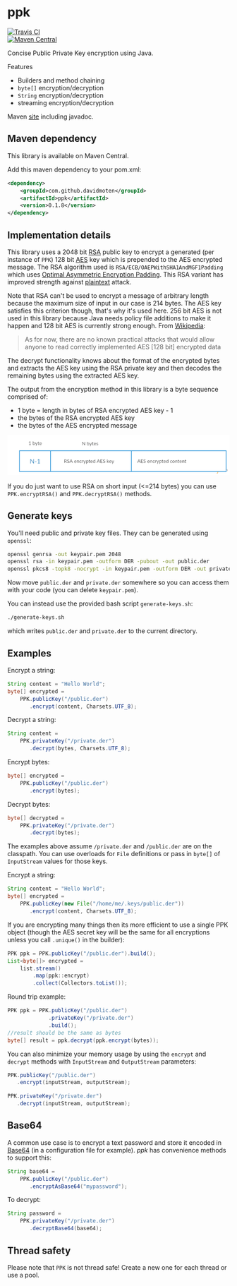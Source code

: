 ppk
======
[![Travis CI](https://travis-ci.org/davidmoten/ppk.svg)](https://travis-ci.org/davidmoten/ppk)<br/>
[![Maven Central](https://maven-badges.herokuapp.com/maven-central/com.github.davidmoten/ppk/badge.svg?style=flat)](https://maven-badges.herokuapp.com/maven-central/com.github.davidmoten/ppk)<br/>

Concise Public Private Key encryption using Java.

Features
* Builders and method chaining
* `byte[]` encryption/decryption
* `String` encryption/decryption
* streaming encryption/decryption

Maven [site](http://davidmoten.github.io/ppk/) including javadoc.

Maven dependency
--------------------
This library is available on Maven Central.

Add this maven dependency to your pom.xml:
```xml
<dependency>
    <groupId>com.github.davidmoten</groupId>
    <artifactId>ppk</artifactId>
    <version>0.1.8</version>
</dependency>
```

Implementation details
-----------------------------
This library uses a 2048 bit [RSA](https://en.wikipedia.org/wiki/RSA_(cryptosystem)) public key to encrypt a generated (per instance of `PPK`) 128 bit [AES](https://en.wikipedia.org/wiki/Advanced_Encryption_Standard) key which is prepended to the AES encrypted message. The RSA algorithm used is `RSA/ECB/OAEPWithSHA1AndMGF1Padding` which uses [Optimal Asymmetric Encryption Padding](https://en.wikipedia.org/wiki/Optimal_asymmetric_encryption_padding). This RSA variant has improved strength against [plaintext](https://en.wikipedia.org/wiki/Chosen-plaintext_attack) attack.

Note that RSA can't be used to encrypt a message of arbitrary length because the maximum size of input in our case is 214 bytes. The AES key satisfies this criterion though, that's why it's used here. 256 bit AES is not used in this library because Java needs policy file additions to make it happen and 128 bit AES is currently strong enough. From [Wikipedia](https://en.wikipedia.org/wiki/Advanced_Encryption_Standard#Known_attacks):

>As for now, there are no known practical attacks that would allow anyone to read correctly implemented AES [128 bit] encrypted data

The decrypt functionality knows about the format of the encrypted bytes and extracts the AES key using the RSA private key and then decodes the remaining bytes using the extracted AES key.

The output from the encryption method in this library is a byte sequence comprised of:

* 1 byte = length in bytes of RSA encrypted AES key - 1
* the bytes of the RSA encrypted AES key
* the bytes of the AES encrypted message

<img src="src/docs/format.png?raw=true" /> 

If you do just want to use RSA on short input (<=214 bytes) you can use `PPK.encryptRSA()` and `PPK.decryptRSA()` methods.

Generate keys
-----------------
You'll need public and private key files. They can be generated using `openssl`:

```bash
openssl genrsa -out keypair.pem 2048
openssl rsa -in keypair.pem -outform DER -pubout -out public.der
openssl pkcs8 -topk8 -nocrypt -in keypair.pem -outform DER -out private.der
```
Now move `public.der` and `private.der` somewhere so you can access them with your code (you can delete `keypair.pem`).

You can instead use the provided bash script `generate-keys.sh`:

```bash
./generate-keys.sh
```

which writes `public.der` and `private.der` to the current directory.


Examples
---------------
Encrypt a string:
```java
String content = "Hello World";
byte[] encrypted = 
    PPK.publicKey("/public.der")
       .encrypt(content, Charsets.UTF_8);
```
Decrypt a string:
```java
String content = 
    PPK.privateKey("/private.der")
       .decrypt(bytes, Charsets.UTF_8);
```
Encrypt bytes:
```java
byte[] encrypted = 
    PPK.publicKey("/public.der")
       .encrypt(bytes);
```
Decrypt bytes:
```java
byte[] decrypted = 
    PPK.privateKey("/private.der")
       .decrypt(bytes);
```
The examples above assume `/private.der` and `/public.der` are on the classpath. You can use overloads for `File` definitions or pass in `byte[]` of `InputStream` values for those keys.

Encrypt a string:
```java
String content = "Hello World";
byte[] encrypted = 
    PPK.publicKey(new File("/home/me/.keys/public.der"))
       .encrypt(content, Charsets.UTF_8);
```
If you are encrypting many things then its more efficient to use a single PPK object (though the AES secret key will be the same for all encryptions unless you call `.unique()` in the builder):
```java
PPK ppk = PPK.publicKey("/public.der").build();
List<byte[]> encrypted = 
    list.stream()
        .map(ppk::encrypt)
        .collect(Collectors.toList());
```
Round trip example:
```java
PPK ppk = PPK.publicKey("/public.der")
             .privateKey("/private.der")
             .build();
//result should be the same as bytes
byte[] result = ppk.decrypt(ppk.encrypt(bytes));
```
You can also minimize your memory usage by using the `encrypt` and `decrypt` methods with `InputStream` and `OutputStream` parameters:
```java
PPK.publicKey("/public.der")
   .encrypt(inputStream, outputStream);
```
```java
PPK.privateKey("/private.der")
   .decrypt(inputStream, outputStream);
```

Base64
---------------
A common use case is to encrypt a text password and store it encoded in [Base64](https://en.wikipedia.org/wiki/Base64) (in a configuration file for example). *ppk* has convenience methods to support this:

```java
String base64 = 
    PPK.publicKey("/public.der")
       .encryptAsBase64("mypassword");
```

To decrypt:
```java
String password = 
    PPK.privateKey("/private.der")
       .decryptBase64(base64);
```

Thread safety
---------------

Please note that `PPK` is not thread safe! Create a new one for each thread or use a pool.



